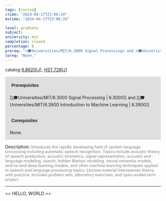 ```yaml
---
tags: [course]
ctime: "2024-04-17T23:06:24"
mstime: "2024-04-17T23:06:24"

level: graduate
subject: 
university: mit
completion: closed
percentage: 0
prereq: "<🎓Universities/MIT/6.3000 Signal Processing> and <🎓Universities/MIT/6.3900 Introduction to Machine Learning>"
coreq: "None."
---
```


catalog [6.8620[J]](http://student.mit.edu/catalog/m6d.html#6.8620), [HST.728[J]](http://student.mit.edu/catalog/mHSTb.html#HST.728)

<span style="display: block; padding: 15px; background-color: rgb(100, 100, 100, 0.2);"><font id="m_prereq3432_0" style="display: block; font-family: Arial, sans-serif; font-weight: bold; padding: 5px">Prerequisites</font><br><span id="prereq3432_0">[[🎓Universities/MIT/6.3000 Signal Processing | 6.3000]] and [[🎓Universities/MIT/6.3900 Introduction to Machine Learning | 6.3900]]</span></span>
<span style="display: block; padding: 15px; background-color: rgb(100, 100, 100, 0.2);"><font id="m_coreq3432_0" style="display: block; font-family: Arial, sans-serif; font-weight: bold; padding: 5px">Corequisites</font><br><span id="coreq3432_0">None.</span></span>

<font style="">Description:</font>
<font style="color: grey; font-size: 0.8rem;">Introduces the rapidly developing field of spoken language processing including automatic speech recognition. Topics include acoustic theory of speech production, acoustic-phonetics, signal representation, acoustic and language modeling, search, hidden Markov modeling, neural networks models, end-to-end deep learning models, and other machine learning techniques applied to speech and language processing topics. Lecture material intersperses theory with practice. Includes problem sets, laboratory exercises, and open-ended term project.</font>



---

<< HELLO, WORLD >>
